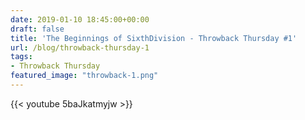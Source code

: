 ```yaml
---
date: 2019-01-10 18:45:00+00:00
draft: false
title: 'The Beginnings of SixthDivision - Throwback Thursday #1'
url: /blog/throwback-thursday-1
tags:
- Throwback Thursday
featured_image: "throwback-1.png"
---
```




{{< youtube 5baJkatmyjw >}}